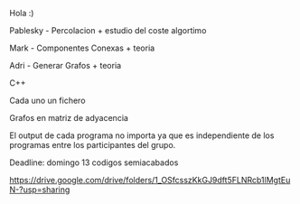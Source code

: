 Hola :)

Pablesky - Percolacion + estudio del coste algortimo

Mark - Componentes Conexas + teoria

Adri - Generar Grafos + teoria 

C++

Cada uno un fichero

Grafos en matriz de adyacencia

El output de cada programa no importa ya que es independiente de los programas entre los participantes del grupo.

Deadline: domingo 13 codigos semiacabados

https://drive.google.com/drive/folders/1_OSfcsszKkGJ9dft5FLNRcb1lMgtEuN-?usp=sharing